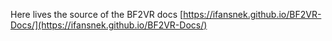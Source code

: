 Here lives the source of the BF2VR docs
[https://ifansnek.github.io/BF2VR-Docs/](https://ifansnek.github.io/BF2VR-Docs/)